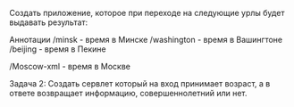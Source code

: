 Создать приложение, которое при переходе на следующие урлы будет выдавать
результат:

Аннотации
/minsk - время в Минске
/washington - время в Вашингтоне
/beijing - время в Пекине

/Moscow-xml - время в Москве


Задача 2:
Создать сервлет который на вход принимает возраст, а в ответе возвращает
информацию, совершеннолетний или нет.
